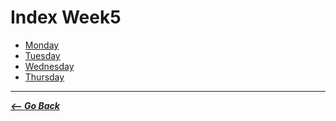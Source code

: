 # Index Week5

- [Monday](./READMEm.md)
- [Tuesday](./READMEt.md)
- [Wednesday](./READMEw.md)
- [Thursday](./thursday/)

<hr>

**_[<-- Go Back](./../../README.md)_**
